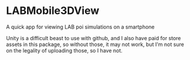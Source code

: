 # LABMobile3DView
A quick app for viewing LAB poi simulations on a smartphone

Unity is a difficult beast to use with github, and I also have paid for store assets in this package, so without those, it may not work, but I'm not sure on the legality of uploading those, so I have not. 
